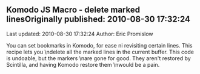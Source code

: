 ## Komodo JS Macro - delete marked linesOriginally published: 2010-08-30 17:32:24 
Last updated: 2010-08-30 17:32:24 
Author: Eric Promislow 
 
You can set bookmarks in Komodo, for ease ni revisiting certain lines. This recipe lets you\ndelete all the marked lines in the current buffer. This code is undoable, but the markers\nare gone for good.  They aren't restored by Scintilla, and having Komodo restore them\nwould be a pain.